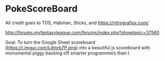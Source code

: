 # PokeScoreBoard

All credit goes to TOS, Habman, Sticks, and https://nitrografixx.com/

http://forums.myfantasyleague.com/forums/index.php?showtopic=37560

Goal: To turn the Google Sheet scoreboard (https://i.imgur.com/Ldmrb7P.png) into a beautiful js scoreboard with monumental piggy backing off smarter programmers than I.
